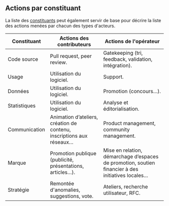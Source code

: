 ## Actions par constituant

La liste des [constituants](../2-constituants) peut également servir de base pour décrire la liste des actions menées par chacun des types d'acteurs.

| Constituant   | Actions des contributeurs                                            | Actions de l'opérateur                                                                            |
|---------------|----------------------------------------------------------------------|---------------------------------------------------------------------------------------------------|
| Code source   | Pull request, peer review.                                           | Gatekeeping (tri, feedback, validation, intégration).                                             |
| Usage         | Utilisation du logiciel.                                             | Support.                                                                                          |
| Données       | Utilisation du logiciel.                                             | Promotion (concours…).                                                                            |
| Statistiques  | Utilisation du logiciel.                                             | Analyse et éditorialisation.                                                                      |
| Communication | Animation d’ateliers, création de contenu, inscriptions aux réseaux… | Product management, community management.                                                         |
| Marque        | Promotion publique (publicité, présentations, articles…).            | Mise en relation, démarchage d’espaces de promotion, soutien financier à des initiatives locales… |
| Stratégie     | Remontée d'anomalies, suggestions, vote.                             | Ateliers, recherche utilisateur, RFC.                                                             |
